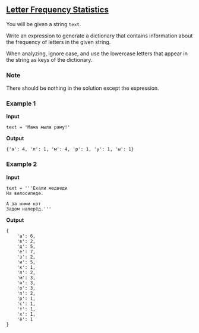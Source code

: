 ## [Letter Frequency Statistics](../../../solutions/3.3/33_o.py)

You will be given a string `text`.

Write an expression to generate a dictionary that contains information about the frequency of letters in the given string.

When analyzing, ignore case, and use the lowercase letters that appear in the string as keys of the dictionary.

### Note

There should be nothing in the solution except the expression.

### Example 1

__Input__
```plaintext
text = 'Мама мыла раму!'
```

__Output__
```plaintext
{'а': 4, 'л': 1, 'м': 4, 'р': 1, 'у': 1, 'ы': 1}
```

### Example 2

__Input__
```plaintext
text = '''Ехали медведи
На велосипеде.

А за ними кот
Задом наперёд.'''
```

__Output__
```plaintext
{   
    'а': 6,
    'в': 2,
    'д': 5,
    'е': 7,
    'з': 2,
    'и': 5,
    'к': 1,
    'л': 2,
    'м': 3,
    'н': 3,
    'о': 3,
    'п': 2,
    'р': 1,
    'с': 1,
    'т': 1,
    'х': 1,
    'ё': 1
}
```